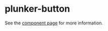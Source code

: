 plunker-button
================

See the [component page](http://robdodson.github.io/plunker-button) for more information.
